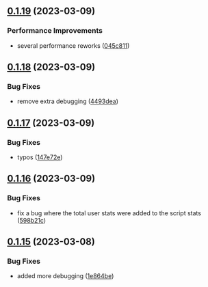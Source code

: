 ## [0.1.19](https://github.com/Torwent/wasp-api/compare/v0.1.18...v0.1.19) (2023-03-09)


### Performance Improvements

* several performance reworks ([045c811](https://github.com/Torwent/wasp-api/commit/045c811641b2c90e1603ae9c6d375ac5dfe7e3e3))



## [0.1.18](https://github.com/Torwent/wasp-api/compare/v0.1.17...v0.1.18) (2023-03-09)


### Bug Fixes

* remove extra debugging ([4493dea](https://github.com/Torwent/wasp-api/commit/4493deaa123b91791fd84e46d2b7c0ad99b76da8))



## [0.1.17](https://github.com/Torwent/wasp-api/compare/v0.1.16...v0.1.17) (2023-03-09)


### Bug Fixes

* typos ([147e72e](https://github.com/Torwent/wasp-api/commit/147e72e8affd07dfce051be99c9dc968f904ee46))



## [0.1.16](https://github.com/Torwent/wasp-api/compare/v0.1.15...v0.1.16) (2023-03-09)


### Bug Fixes

* fix a bug where the total user stats were added to the script stats ([598b21c](https://github.com/Torwent/wasp-api/commit/598b21cc6946739e5c4d32a916fd31d6f0a11383))



## [0.1.15](https://github.com/Torwent/wasp-api/compare/v0.1.14...v0.1.15) (2023-03-08)


### Bug Fixes

* added more debugging ([1e864be](https://github.com/Torwent/wasp-api/commit/1e864be74e47728d2b2329b45dd37dc7cbab842d))



